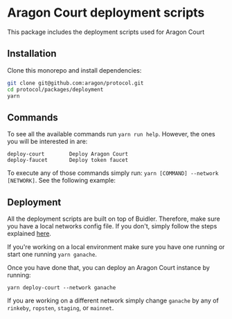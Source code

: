 # Aragon Court deployment scripts

This package includes the deployment scripts used for Aragon Court

## Installation

Clone this monorepo and install dependencies:

```bash
git clone git@github.com:aragon/protocol.git
cd protocol/packages/deployment
yarn
```

## Commands

To see all the available commands run `yarn run help`. However, the ones you will be interested in are:

```
deploy-court   	    Deploy Aragon Court
deploy-faucet  	    Deploy token faucet
```

To execute any of those commands simply run: `yarn [COMMAND] --network [NETWORK]`. See the following example:

## Deployment

All the deployment scripts are built on top of Buidler. Therefore, make sure you have a local networks config file.
If you don't, simply follow the steps explained [here](https://www.npmjs.com/package/buidler-local-networks-config-plugin).

If you're working on a local environment make sure you have one running or start one running `yarn ganache`.  

Once you have done that, you can deploy an Aragon Court instance by running:

```
yarn deploy-court --network ganache
```

If you are working on a different network simply change `ganache` by any of `rinkeby`, `ropsten`, `staging`, or `mainnet`.
